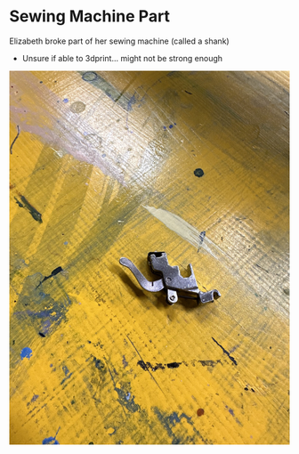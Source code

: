 # Sewing Machine Part

Elizabeth broke part of her sewing machine (called a shank)

- Unsure if able to 3dprint... might not be strong enough

![](images/eliz-sewing-machine-part.jpg)
